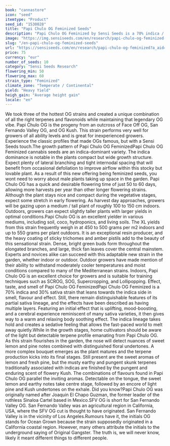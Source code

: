 ```yaml
---
book: "cannastore"
icon: "seed"
itemtype: "Product"
seed_id: "1530028"
title: "Papi Chulo OG Feminized Seeds"
description: "Papi Chulo OG Feminized by Sensi Seeds is a 70% indica / 30% sativa type and flowers in 50 to 60 days. Heavy yields and classic terpene profiles."
image: "https://img.sensiseeds.com/en/research/papi-chulo-og-feminized-image.png"
slug: "/en-papi-chulo-og-feminized-seeds"
url: "https://sensiseeds.com/en/research/papi-chulo-og-feminized?a_aid=cannastore"
price: 75
currency: "eur"
number_of_seeds: 10
category: "Sensi Seeds Research"
flowering_min: 50
flowering_max: 60
strain_type: "Feminized"
climate_zone: "Temperate / Continental"
yield: "Heavy Yield"
heigh_gain: "Average height gain"
locale: "en"
---
```

We took three of the hottest OG strains and created a unique combination of all the right terpenes and flavonoids while maintaining that legendary OG vibe. Papi Chulo OG is the progeny from an outcross of Face Off OG, San Fernando Valley OG, and OG Kush. This strain performs very well for growers of all ability levels and is great for inexperienced growers. Experience the classic profiles that made OGs famous, but with a Sensi Seeds touch.The growth pattern of Papi Chulo OG FeminizedPapi Chulo OG Feminized cannabis seeds are an indica-dominant variety. The indica dominance is notable in the plants compact but wide growth structure. Expect plenty of lateral branching and tight internodal spacing that will benefit from occasional defoliation to improve airflow within this stocky but lovable plant. As a result of this new offering being feminized seeds, you wont need to worry about male plants taking up space in the garden. Papi Chulo OG has a quick and desirable flowering time of just 50 to 60 days, allowing more harvests per year than other longer flowering strains. Although the plant stays nice and compact during the vegetative stages, expect some stretch in early flowering. As harvest day approaches, growers will be gazing upon a medium / tall plant of roughly 100 to 150 cm indoors. Outdoors, growers can expect slightly taller plants with larger yields in optimal conditions.Papi Chulo OG is an excellent yielder in various mediums, including soil, coco, hydroponics, and living soils. The XL yields from this strain frequently weigh in at 450 to 500 grams per m2 indoors and up to 550 grams per plant outdoors. It is an exceptional resin producer, and the heavy coating of sticky trichomes and amber pistils add to the beauty of this sensational strain. Dense, bright green buds form throughout the elongated branches, and large, thick fan leaves cover the central mainstem. Experts and novices alike can succeed with this adaptable new strain in the garden, whether indoor or outdoor. Outdoor growers have made mention of their ability to withstand moderately cooler temperatures and moist conditions compared to many of the Mediterranean strains. Indoors, Papi Chulo OG is an excellent choice for growers and is suitable for training techniques such as SCROG, SOG, Supercropping, and Lollipopping. Effect, taste, and smell of Papi Chulo OG FeminizedPapi Chulo OG Feminized is a 70% indica and 30% sativa strain that leans towards the indica side in smell, flavour and effect. Still, there remain distinguishable features of its partial sativa lineage, and the effects have been described as having multiple layers. Featuring an initial effect that is uplifting, mood-boosting, and a cerebral experience reminiscent of many sativa varieties, it then gives way to a warm and relaxing body soothing effect. The indica lineage takes hold and creates a sedative feeling that allows the fast-paced world to melt away quietly.While in the growth stages, home cultivators should be aware of the light but detectable terpene profile emanating from Papi Chulo OG. As this strain flourishes in the garden, the nose will detect nuances of sweet lemon and pine notes combined with distinguished floral undertones. A more complex bouquet emerges as the plant matures and the terpene production kicks into its final stages. Still present are the sweet aromas of lemon and fresh pine, but the musty earthy and pungent skunk terpenes traditionally associated with indicas are finished by the pungent and enduring scent of flowery Kush. The combinations of flavours found in Papi Chulo OG parallel the inviting aromas. Detectable on the tongue, the sweet lemon and earthy notes take centre stage, followed by an encore of light pine and Kush undertones on the exhale. Did you know?Papi Chulo OG was originally named after Joaquin El Chapo Guzman, the former leader of the ruthless Sinaloa Cartel based in Mexico.SFV OG is short for San Fernando Valley OG. San Fernando Valley was an agricultural region in California, USA, where the SFV OG cut is thought to have originated. San Fernando Valley is in the vicinity of Los Angeles.Rumours have it, the initials OG stands for Ocean Grown because the strain supposedly originated in a California coastal region. However, many others attribute the initials to the underground saying of Original Gangster. The truth is, we will never know, likely it meant different things to different people.
